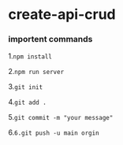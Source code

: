 # create-api-crud

### importent commands

1.`npm install`

2.`npm run server`

3.`git init`

4.`git add .`

5.`git commit -m "your message"`

6.`6.git push -u main orgin`


